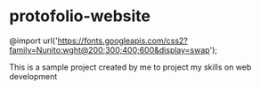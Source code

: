 # protofolio-website
@import url('https://fonts.googleapis.com/css2?family=Nunito:wght@200;300;400;600&display=swap');


This is a sample project created by me to project my skills on web development
